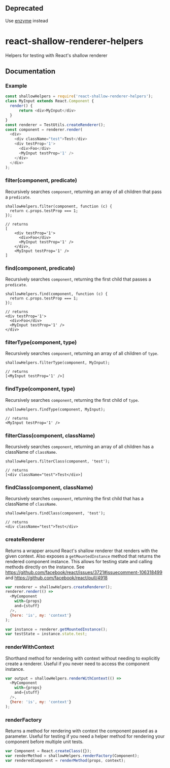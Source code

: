 ## Deprecated
Use [enzyme](https://www.npmjs.com/package/enzyme) instead

# react-shallow-renderer-helpers
Helpers for testing with React's shallow renderer

## Documentation

### Example
```javascript
const shallowHelpers = require('react-shallow-renderer-helpers');
class MyInput extends React.Component {
  render() {
      return <div>MyInput</div>
  }
}
const renderer = TestUtils.createRenderer();
const component = renderer.render(
  <div>
    <div className="test">Test</div>
    <div testProp='1'>
      <div>Foo</div>
      <MyInput testProp='1' />
    </div>
  </div>
);
```


### filter(component, predicate)
Recursively searches `component`, returning an array of all children that pass a `predicate`.
```
shallowHelpers.filter(component, function (c) {
  return c.props.testProp === 1;
});

// returns
[
    <div testProp='1'>
      <div>Foo</div>
      <MyInput testProp='1' />
    </div>,
    <MyInput testProp='1' />
]
```

### find(component, predicate)
Recursively searches `component`, returning the first child that passes a `predicate`.
```
shallowHelpers.find(component, function (c) {
  return c.props.testProp === 1;
});

// returns
<div testProp='1'>
  <div>Foo</div>
  <MyInput testProp='1' />
</div>
```

### filterType(component, type)
Recursively searches `component`, returning an array of all children of `type`.
```
shallowHelpers.filterType(component, MyInput);

// returns
[<MyInput testProp='1' />]
```
### findType(component, type)
Recursively searches `component`, returning the first child of `type`.
```
shallowHelpers.findType(component, MyInput);

// returns
<MyInput testProp='1' />
```

### filterClass(component, className)
Recursively searches `component`, returning an array of all children has a className of `className`.
```
shallowHelpers.filterClass(component, 'test');

// returns
[<div className="test">Test</div>]
```
### findClass(component, className)
Recursively searches `component`, returning the first child that has a className of `className`.
```
shallowHelpers.findClass(component, 'test');

// returns
<div className="test">Test</div>
```

### createRenderer
Returns a wrapper around React's shallow renderer that renders with the given context. Also exposes a `getMountedInstance`
method that returns the rendered component instance. This allows for testing state and calling methods directly on the
instance. See https://github.com/facebook/react/issues/3721#issuecomment-106318499 and https://github.com/facebook/react/pull/4918

```javascript
var renderer = shallowHelpers.createRenderer();
renderer.render(() =>
  <MyComponent
    with={props}
    and={stuff}
  />,
  {here: 'is', my: 'context'}
);

var instance = renderer.getMountedInstance();
var testState = instance.state.test;
```

### renderWithContext
Shorthand method for rendering with context without needing to explicitly create a renderer. Useful if you never need
to access the component instance.

```javascript
var output = shallowHelpers.renderWithContext(() =>
  <MyComponent
    with={props}
    and={stuff}
  />,
  {here: 'is', my: 'context'}
);
```

### renderFactory
Returns a method for rendering with context the component passed as a parameter. Useful for testing if
you need a helper method for rendering your component before multiple unit tests.

```javascript
var Component = React.createClass({});
var renderMethod = shallowHelpers.renderFactory(Component);
var renderedComponent = renderMethod(props, context);
```
